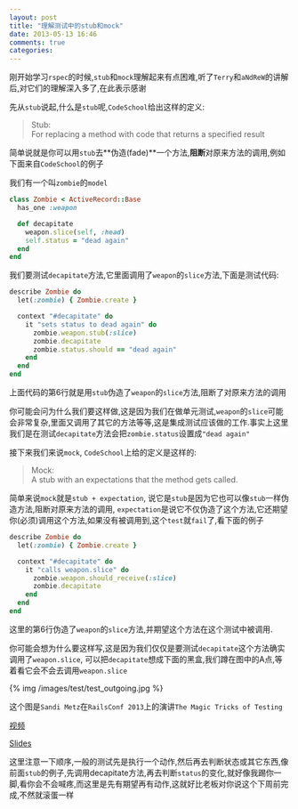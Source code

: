 ```yaml
---
layout: post
title: "理解测试中的stub和mock"
date: 2013-05-13 16:46
comments: true
categories: 
---
```


刚开始学习`rspec`的时候,`stub`和`mock`理解起来有点困难,听了`Terry`和`aNdReW`的讲解后,对它们的理解深入多了,在此表示感谢

先从`stub`说起,什么是`stub`呢,`CodeSchool`给出这样的定义:

> Stub:  
> For replacing a method with code that returns a specified result

简单说就是你可以用`stub`去**伪造(fade)**一个方法,**阻断**对原来方法的调用,例如下面来自`CodeSchool`的例子

我们有一个叫`zombie`的`model`

``` ruby app/models/zombie.rb
class Zombie < ActiveRecord::Base
  has_one :weapon

  def decapitate
    weapon.slice(self, :head)
    self.status = "dead again"
  end
end
```

我们要测试`decapitate`方法,它里面调用了`weapon`的`slice`方法,下面是测试代码:

``` ruby /spec/models/zombie_spec.rb
describe Zombie do
  let(:zombie) { Zombie.create }

  context "#decapitate" do
    it "sets status to dead again" do
      zombie.weapon.stub(:slice)
      zombie.decapitate
      zombie.status.should == "dead again"
    end
  end
end
```

上面代码的第6行就是用`stub`伪造了`weapon`的`slice`方法,阻断了对原来方法的调用

你可能会问为什么我们要这样做,这是因为我们在做单元测试,`weapon`的`slice`可能会非常复杂,里面又调用了其它的方法等等,这是集成测试应该做的工作.事实上这里我们是在测试`decapitate`方法会把`zombie.status`设置成`"dead again"`

接下来我们来说`mock`, `CodeSchool`上给的定义是这样的:

> Mock:  
> A stub with an expectations that the method gets called.

简单来说`mock`就是`stub + expectation`, 说它是`stub`是因为它也可以像`stub`一样伪造方法,阻断对原来方法的调用, `expectation`是说它不仅伪造了这个方法,它还期望你(必须)调用这个方法,如果没有被调用到,这个`test`就`fail`了,看下面的例子

``` ruby /spec/models/zombie_spec.rb
describe Zombie do
  let(:zombie) { Zombie.create }

  context "#decapitate" do
    it "calls weapon.slice" do
      zombie.weapon.should_receive(:slice)
      zombie.decapitate
    end
  end
end
```

这里的第6行伪造了`weapon`的`slice`方法,并期望这个方法在这个测试中被调用.

你可能会想为什么要这样写,这是因为我们仅仅是要测试`decapitate`这个方法确实调用了`weapon.slice`, 可以把`decapitate`想成下面的黑盒,我们蹲在图中的A点,等着看它会不会去调用`weapon.slice`

{% img /images/test/test_outgoing.jpg %}

这个图是`Sandi Metz`在`RailsConf 2013`上的演讲`The Magic Tricks of Testing`

[视频](http://www.justin.tv/confreaks/c/2247122)

[Slides](https://speakerdeck.com/skmetz/magic-tricks-of-testing-railsconf)

这里注意一下顺序,一般的测试先是执行一个动作,然后再去判断状态或其它东西,像前面`stub`的例子,先调用decapitate方法,再去判断`status`的变化,就好像我踢你一脚,看你会不会喊疼,而这里是先有期望再有动作,这就好比老板对你说这个下周前完成,不然就滚蛋一样


